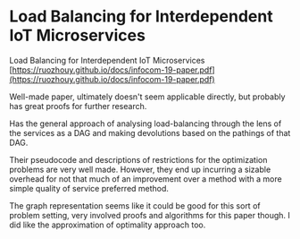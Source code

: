 # Load Balancing for Interdependent IoT Microservices
Load Balancing for Interdependent IoT Microservices [https://ruozhouy.github.io/docs/infocom-19-paper.pdf](https://ruozhouy.github.io/docs/infocom-19-paper.pdf)

Well-made paper, ultimately doesn't seem applicable directly, but probably has great proofs for further research.

Has the general approach of analysing load-balancing through the lens of the services as a DAG and making devolutions based on the pathings of that DAG. 

Their pseudocode and descriptions of restrictions for the optimization problems are very well made. However, they end up incurring a sizable overhead for not that much of an improvement over a method with a more simple quality of service preferred method. 

The graph representation seems like it could be good for this sort of problem setting, very involved proofs and algorithms for this paper though. I did like the approximation of optimality approach too.
